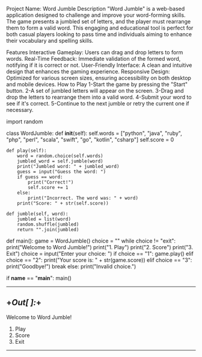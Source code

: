Project Name: Word Jumble
Description
"Word Jumble" is a web-based application designed to challenge and improve your word-forming skills. The game presents a jumbled set of letters, and the player must rearrange them to form a valid word. This engaging and educational tool is perfect for both casual players looking to pass time and individuals aiming to enhance their vocabulary and spelling skills.

Features
Interactive Gameplay: Users can drag and drop letters to form words.
Real-Time Feedback: Immediate validation of the formed word, notifying if it is correct or not.
User-Friendly Interface: A clean and intuitive design that enhances the gaming experience.
Responsive Design: Optimized for various screen sizes, ensuring accessibility on both desktop and mobile devices.
How to Play
1-Start the game by pressing the "Start" button.
2-A set of jumbled letters will appear on the screen.
3-Drag and drop the letters to rearrange them into a valid word.
4-Submit your word to see if it's correct.
5-Continue to the next jumble or retry the current one if necessary.

import random

class WordJumble:
    def __init__(self):
        self.words = ["python", "java", "ruby", "php", "perl", "scala", "swift", "go", "kotlin", "csharp"]
        self.score = 0

    def play(self):
        word = random.choice(self.words)
        jumbled_word = self.jumble(word)
        print("Jumbled word: " + jumbled_word)
        guess = input("Guess the word: ")
        if guess == word:
            print("Correct!")
            self.score += 1
        else:
            print("Incorrect. The word was: " + word)
        print("Score: " + str(self.score))

    def jumble(self, word):
        jumbled = list(word)
        random.shuffle(jumbled)
        return "".join(jumbled)

def main():
    game = WordJumble()
    choice = ""
    while choice != "exit":
        print("Welcome to Word Jumble!")
        print("1. Play")
        print("2. Score")
        print("3. Exit")
        choice = input("Enter your choice: ")
        if choice == "1":
            game.play()
        elif choice == "2":
            print("Your score is: " + str(game.score))
        elif choice == "3":
            print("Goodbye!")
            break
        else:
            print("Invalid choice.")

if __name__ == "__main__":
    main()

----


+*Out[ ]:*+
----
Welcome to Word Jumble!
1. Play
2. Score
3. Exit
----


